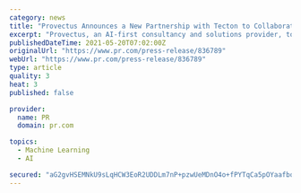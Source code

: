 ```yaml
---
category: news
title: "Provectus Announces a New Partnership with Tecton to Collaborate on Feature Store for Machine Learning"
excerpt: "Provectus, an AI-first consultancy and solutions provider, today announced its partnership with Tecton, the enterprise feature store company, with the aim of standardizing and enhancing the machine learning production stack for enterprises."
publishedDateTime: 2021-05-20T07:02:00Z
originalUrl: "https://www.pr.com/press-release/836789"
webUrl: "https://www.pr.com/press-release/836789"
type: article
quality: 3
heat: 3
published: false

provider:
  name: PR
  domain: pr.com

topics:
  - Machine Learning
  - AI

secured: "aG2gvHSEMNkU9sLqHCW3EoR2UDDLm7nP+pzwUeMDnO4o+fPYTqCa5pOYaafbqy1HqFz4YLi/MG7EM6PCDwjCwcIlew20dlIqjSyC0QBWIBWKkHU5R2k2O10G2j0mRG+GugtPp/WZZf9Imvr/1p2IEKkYplqxMwnacZJb6m8PoaDFoJytR1HwLO1RAgZpxySl6zKpgKZ0MDVcFtc/l9+a+/KMfRQOyh3bbeaaZQiO6vv0IK68gxXgAsM4kDztO0fr+ZzBAGRbQbDKEPvSq+r1Glj7s+CVBNc0O5CyiVur7x++AnQQ127xjIHLQUjlc0+ArIfpvnNE5CrOkdcypI874md5s07sqyv00d0w+Ooyg5M=;dcgtiWkjFgypheOmUe2y8g=="
---
```


